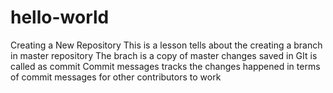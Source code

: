 # hello-world
Creating a New Repository
This is a lesson tells about the creating a branch in master repository
The brach is a copy of master
changes saved in GIt is called as commit
Commit messages tracks the changes happened in terms of commit messages for other contributors to work

